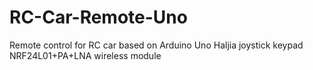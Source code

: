 # RC-Car-Remote-Uno
Remote control for RC car based on Arduino Uno
Haljia joystick keypad
NRF24L01+PA+LNA wireless module
